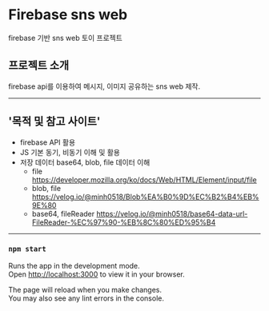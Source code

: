 # Firebase sns web

firebase 기반 sns web 토이 프로젝트

## 프로젝트 소개

firebase api를 이용하여 메시지, 이미지 공유하는 sns web 제작.

---------------------
## '목적 및 참고 사이트'

+ firebase API 활용
+ JS 기본 동기, 비동기 이해 및 활용
+ 저장 데이터 base64, blob, file 데이터 이해
  + file <https://developer.mozilla.org/ko/docs/Web/HTML/Element/input/file>
  + blob, file <https://velog.io/@minh0518/Blob%EA%B0%9D%EC%B2%B4%EB%9E%80>
  + base64, fileReader <https://velog.io/@minh0518/base64-data-url-FileReader-%EC%97%90-%EB%8C%80%ED%95%B4>

--------


### `npm start`

Runs the app in the development mode.\
Open [http://localhost:3000](http://localhost:3000) to view it in your browser.

The page will reload when you make changes.\
You may also see any lint errors in the console.
